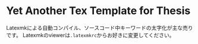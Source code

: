 # Yet Another Tex Template for Thesis

Latexmkによる自動コンパイル、ソースコード中キーワードの太字化が主な売りです。
Latexmkのviewerは`.latexmkrc`からお好きに変更してください。